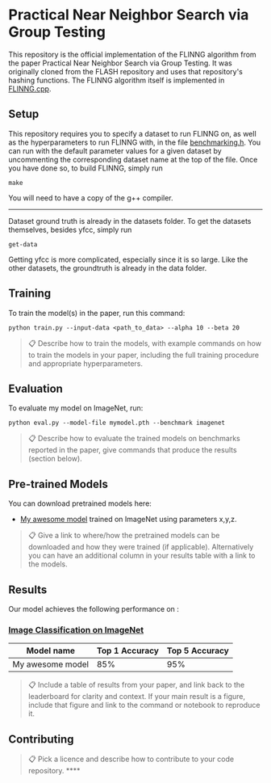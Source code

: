 # Practical Near Neighbor Search via Group Testing

This repository is the official implementation of the FLINNG algorithm from the paper Practical Near Neighbor Search via Group Testing. It was originally cloned from the FLASH repository and uses that repository's hashing functions. The FLINNG algorithm itself is implemented in [FLINNG.cpp](FLINNG.cpp).

## Setup
This repository requires you to specify a dataset to run FLINNG on, as well as the hyperparameters to run FLINNG with, in the file [benchmarking.h](benchmarking.h). You can run with the default parameter values for a given dataset by uncommenting the corresponding dataset name at the top of the file. Once you have done so, to build FLINNG, simply run 
```setup
make
```
You will need to have a copy of the g++ compiler.
****
Dataset ground truth is already in the datasets folder. To get the datasets themselves, besides yfcc, simply run
```setup
get-data
```
Getting yfcc is more complicated, especially since it is so large. Like the other datasets, the groundtruth is already in the data folder.

## Training

To train the model(s) in the paper, run this command:

```train
python train.py --input-data <path_to_data> --alpha 10 --beta 20
```

>📋  Describe how to train the models, with example commands on how to train the models in your paper, including the full training procedure and appropriate hyperparameters.

## Evaluation

To evaluate my model on ImageNet, run:

```eval
python eval.py --model-file mymodel.pth --benchmark imagenet
```

>📋  Describe how to evaluate the trained models on benchmarks reported in the paper, give commands that produce the results (section below).

## Pre-trained Models

You can download pretrained models here:

- [My awesome model](https://drive.google.com/mymodel.pth) trained on ImageNet using parameters x,y,z. 

>📋  Give a link to where/how the pretrained models can be downloaded and how they were trained (if applicable).  Alternatively you can have an additional column in your results table with a link to the models.

## Results

Our model achieves the following performance on :

### [Image Classification on ImageNet](https://paperswithcode.com/sota/image-classification-on-imagenet)

| Model name         | Top 1 Accuracy  | Top 5 Accuracy |
| ------------------ |---------------- | -------------- |
| My awesome model   |     85%         |      95%       |

>📋  Include a table of results from your paper, and link back to the leaderboard for clarity and context. If your main result is a figure, include that figure and link to the command or notebook to reproduce it. 


## Contributing

>📋  Pick a licence and describe how to contribute to your code repository. ****